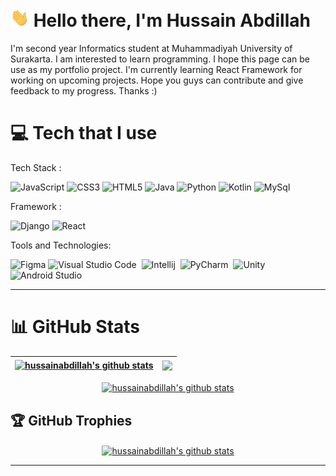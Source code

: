 
# <img  src="https://raw.githubusercontent.com/ABSphreak/ABSphreak/master/gifs/Hi.gif" width="30px"> Hello there, I'm Hussain Abdillah 
I'm second year Informatics student at Muhammadiyah University of Surakarta. I am interested to learn programming. I hope this page can be use as my portfolio project. I'm currently learning React Framework for working on upcoming projects. Hope you guys can contribute and give feedback to my progress. Thanks :)

# 💻 Tech that I use 
Tech Stack :

![JavaScript](https://img.shields.io/badge/javascript-%23323330.svg?style=for-the-badge&logo=javascript&logoColor=%23F7DF1E) ![CSS3](https://img.shields.io/badge/css3-%231572B6.svg?style=for-the-badge&logo=css3&logoColor=white) ![HTML5](https://img.shields.io/badge/html5-%23E34F26.svg?style=for-the-badge&logo=html5&logoColor=white) ![Java](https://img.shields.io/badge/java-%23ED8B00.svg?style=for-the-badge&logo=openjdk&logoColor=white) ![Python](https://img.shields.io/badge/python-3670A0?style=for-the-badge&logo=python&logoColor=ffdd54) ![Kotlin](https://img.shields.io/badge/Kotlin-7F52FF.svg?style=for-the-badge&logo=Kotlin&logoColor=white) ![MySql](https://img.shields.io/badge/MySQL-4479A1.svg?style=for-the-badge&logo=MySQL&logoColor=white)

Framework :

![Django](https://img.shields.io/badge/django-%23092E20.svg?style=for-the-badge&logo=django&logoColor=white) ![React](https://img.shields.io/badge/react-%2320232a.svg?style=for-the-badge&logo=react&logoColor=%2361DAFB)

Tools and Technologies:

![Figma](https://img.shields.io/badge/figma-%23F24E1E.svg?style=for-the-badge&logo=figma&logoColor=white)
![Visual Studio Code](https://img.shields.io/badge/Visual%20Studio%20Code-0078d7.svg?style=for-the-badge&logo=visual-studio-code&logoColor=white)&nbsp;
![Intellij](https://img.shields.io/badge/IntelliJ%20IDEA-000000.svg?style=for-the-badge&logo=IntelliJ-IDEA&logoColor=white)&nbsp;
![PyCharm](https://img.shields.io/badge/pycharm-143?style=for-the-badge&logo=pycharm&logoColor=black&color=black&labelColor=green)&nbsp;
![Unity](https://img.shields.io/badge/unity-%23000000.svg?style=for-the-badge&logo=unity&logoColor=white)
![Android Studio](https://img.shields.io/badge/Android%20Studio-3DDC84.svg?style=for-the-badge&logo=Android-Studio&logoColor=white)



---
# 📊 GitHub Stats 
| <a href="https://github.com/anuraghazra/github-readme-stats"><img align="center" src="https://github-readme-stats-eight-theta.vercel.app/api?username=hussainabdillah&show_icons=true&theme=dracula&include_all_commits=true&count_private=true" alt="hussainabdillah's github stats" /></a> | <a href="https://github.com/anuraghazra/github-readme-stats"><img align="center" src="https://github-readme-streak-stats.herokuapp.com/?user=hussainabdillah&theme=dracula&hide_border=false" /></a>
| ------------- | ------------- |

<p align="center">
<a href="https://github.com/anuraghazra/github-readme-stats"><img align="center" src="https://github-readme-stats-eight-theta.vercel.app/api/top-langs/?username=hussainabdillah&layout=compact&langs_count=8&theme=dracula" alt="hussainabdillah's github stats" /></a> 
</p>


## 🏆 GitHub Trophies 
<p align="center">
<a href="https://github.com/anuraghazra/github-readme-stats"><img align="center" src="https://github-profile-trophy.vercel.app/?username=hussainabdillah&theme=dracula&no-frame=true&no-bg=false&margin-w=4" alt="hussainabdillah's github stats" /></a> 
</p>

---
<!--- credit for awesome badges
https://github.com/Ileriayo/markdown-badges
https://gprm.itsvg.in/
https://home.aveek.io/GitHub-Profile-Badges/

<!---
[![Discord](https://img.shields.io/badge/Discord-%237289DA.svg?logo=discord&logoColor=white)](https://discord.gg/https://discord.gg/zhmPnwdQbv) 
[![Facebook](https://img.shields.io/badge/Facebook-%231877F2.svg?logo=Facebook&logoColor=white)](https://facebook.com/hussainkelarno) 
[![Instagram](https://img.shields.io/badge/Instagram-%23E4405F.svg?logo=Instagram&logoColor=white)](https://instagram.com/hussainabdillah) 
[![TikTok](https://img.shields.io/badge/TikTok-%23000000.svg?logo=TikTok&logoColor=white)](https://tiktok.com/@Ichisnn_) 
[![Twitch](https://img.shields.io/badge/Twitch-%239146FF.svg?logo=Twitch&logoColor=white)](https://twitch.tv/hussainabdillah) 
[![Twitter](https://img.shields.io/badge/Twitter-%231DA1F2.svg?logo=Twitter&logoColor=white)](https://twitter.com/hussainabdilla) 

---

<!--### ✍️ Random Quote
![](https://quotes-github-readme.vercel.app/api?type=horizontal&theme=tokyonight)

<!--# 💫 About Me:
I'm currently learning JavaScript

<!-- [![](https://visitcount.itsvg.in/api?id=hussainabdillah&icon=2&color=11)](https://visitcount.itsvg.in) -->
<!-- Proudly created with GPRM ( https://gprm.itsvg.in ) -->
<!---
hussainabdillah/hussainabdillah is a ✨ special ✨ repository because its `README.md` (this file) appears on your GitHub profile.
You can click the Preview link to take a look at your changes.
--->
